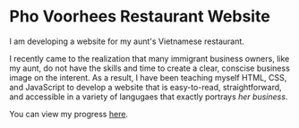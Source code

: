 # Pho Voorhees Restaurant Website

I am developing a website for my aunt's Vietnamese restaurant. 

I recently came to the realization that many immigrant business owners, like my aunt, do not have the skills and time to create a clear, conscise business image on the interent. As a result, I have been teaching myself HTML, CSS, and JavaScript to develop a website that is easy-to-read, straightforward, and accessible in a variety of langugaes that exactly portrays *her business*. 

You can view my progress [here][1].

[1]: https://vkh12.github.io/phovoorhees/
